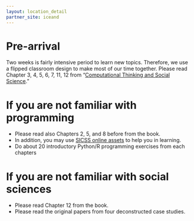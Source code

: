 ```yaml
---
layout: location_detail
partner_site: iceand
---
```


# Pre-arrival

Two weeks is fairly intensive period to learn new topics.
Therefore, we use a flipped classroom design to make most of our time together.
Please read Chapter 3, 4, 5, 6, 7, 11, 12 from “[Computational Thinking and Social Science](https://uk.sagepub.com/en-gb/eur/computational-thinking-and-social-science/book268542).”

# If you are not familiar with programming

* Please read also Chapters 2, 5, and 8 before from the book.
* In addition, you may use [SICSS online assets](https://sicss.io/overview) to help you in learning.
* Do about 20 introductory Python/R programming exercises from each chapters

# If you are not familiar with social sciences

* Please read Chapter 12 from the book.
* Please read the original papers from four deconstructed case studies.
